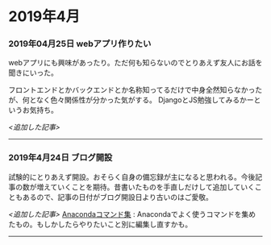 # 2019年4月



### 2019年04月25日 webアプリ作りたい
webアプリにも興味があったり。ただ何も知らないのでとりあえず友人にお話を聞きにいった。

フロントエンドとかバックエンドとか名称知ってるだけで中身全然知らなかったが、何となく色々関係性が分かった気がする。
DjangoとJS勉強してみるかーというお気持ち。

*<追加した記事>*

- - -

### 2019年4月24日 ブログ開設
試験的にとりあえず開設。おそらく自身の備忘録が主になると思われる。今後記事の数が増えていくことを期待。昔書いたものを手直しだけして追加していくこともあるので、記事の日付がブログ開設日より古いのはご愛敬。

*<追加した記事>*
[Anacondaコマンド集](python/anaconda_cmd)
:   Anacondaでよく使うコマンドを集めたもの。もしかしたらやりたいこと別に編集し直すかも。

- - -
